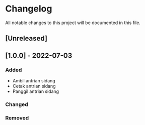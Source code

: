 # Changelog
All notable changes to this project will be documented in this file.

## [Unreleased]

## [1.0.0] - 2022-07-03
### Added
- Ambil antrian sidang
- Cetak antrian sidang
- Panggil antrian sidang
### Changed

### Removed

